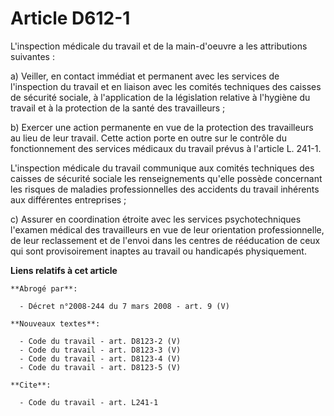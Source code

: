# Article D612-1

L'inspection médicale du travail et de la main-d'oeuvre a les attributions suivantes :

a) Veiller, en contact immédiat et permanent avec les services de l'inspection du travail et en liaison avec les comités
techniques des caisses de sécurité sociale, à l'application de la législation relative à l'hygiène du travail et à la
protection de la santé des travailleurs ;

b) Exercer une action permanente en vue de la protection des travailleurs au lieu de leur travail. Cette action porte en
outre sur le contrôle du fonctionnement des services médicaux du travail prévus à l'article L. 241-1.

L'inspection médicale du travail communique aux comités techniques des caisses de sécurité sociale les renseignements qu'elle
possède concernant les risques de maladies professionnelles des accidents du travail inhérents aux différentes entreprises ;

c) Assurer en coordination étroite avec les services psychotechniques l'examen médical des travailleurs en vue de leur
orientation professionnelle, de leur reclassement et de l'envoi dans les centres de rééducation de ceux qui sont
provisoirement inaptes au travail ou handicapés physiquement.

**Liens relatifs à cet article**

	**Abrogé par**:

	  - Décret n°2008-244 du 7 mars 2008 - art. 9 (V)

	**Nouveaux textes**:

	  - Code du travail - art. D8123-2 (V)
	  - Code du travail - art. D8123-3 (V)
	  - Code du travail - art. D8123-4 (V)
	  - Code du travail - art. D8123-5 (V)

	**Cite**:

	  - Code du travail - art. L241-1

